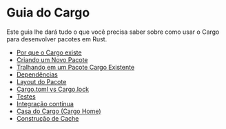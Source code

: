# Guia do Cargo

Este guia lhe dará tudo o que você precisa saber sobre como usar o Cargo
 para desenvolver pacotes em Rust.

* [Por que o Cargo existe](why-cargo-exists.md)
* [Criando um Novo Pacote](creating-a-new-project.md)
* [Tralhando em um Pacote Cargo Existente](working-on-an-existing-project.md)
* [Dependências](dependencies.md)
* [Layout do Pacote](project-layout.md)
* [Cargo.toml vs Cargo.lock](cargo-toml-vs-cargo-lock.md)
* [Testes](tests.md)
* [Integração contínua](continuous-integration.md)
* [Casa do Cargo (Cargo Home)](cargo-home.md)
* [Construção de Cache](build-cache.md)
